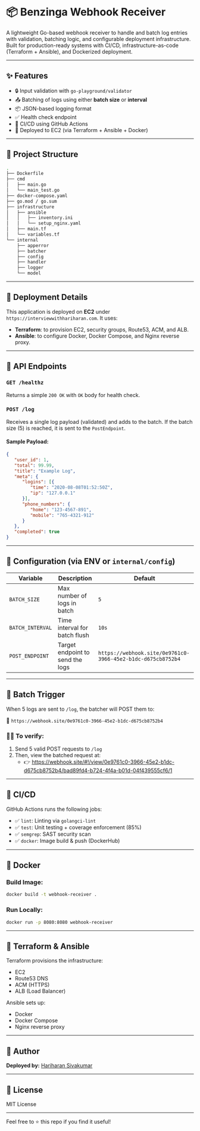 # 📦 Benzinga Webhook Receiver

A lightweight Go-based webhook receiver to handle and batch log entries with validation, batching logic, and configurable deployment infrastructure. Built for production-ready systems with CI/CD, infrastructure-as-code (Terraform + Ansible), and Dockerized deployment.

---

## ✨ Features

- 🔒 Input validation with `go-playground/validator`
- 📤 Batching of logs using either **batch size** or **interval**
- 📦 JSON-based logging format
- ✅ Health check endpoint
- 🧪 CI/CD using GitHub Actions
- 🚀 Deployed to EC2 (via Terraform + Ansible + Docker)

---

## 📂 Project Structure

```bash
.
├── Dockerfile
├── cmd
│   ├── main.go
│   └── main_test.go
├── docker-compose.yaml
├── go.mod / go.sum
├── infrastructure
│   ├── ansible
│   │   ├── inventory.ini
│   │   └── setup_nginx.yaml
│   ├── main.tf
│   └── variables.tf
└── internal
    ├── apperror
    ├── batcher
    ├── config
    ├── handler
    ├── logger
    └── model
```

---

## 🚀 Deployment Details

This application is deployed on **EC2** under `https://interviewwithhariharan.com`. It uses:

- **Terraform**: to provision EC2, security groups, Route53, ACM, and ALB.
- **Ansible**: to configure Docker, Docker Compose, and Nginx reverse proxy.

---

## 📮 API Endpoints

### `GET /healthz`
Returns a simple `200 OK` with `OK` body for health check.

### `POST /log`
Receives a single log payload (validated) and adds to the batch. If the batch size (5) is reached, it is sent to the `PostEndpoint`.

#### Sample Payload:
```json
{
   "user_id": 1,
   "total": 99.99,
   "title": "Example Log",
   "meta": {
      "logins": [{
         "time": "2020-08-08T01:52:50Z",
         "ip": "127.0.0.1"
      }],
      "phone_numbers": {
         "home": "123-4567-891",
         "mobile": "765-4321-912"
      }
   },
   "completed": true
}
```

---

## 🔧 Configuration (via ENV or `internal/config`)

| Variable         | Description                      | Default                                                     |
|------------------|----------------------------------|-------------------------------------------------------------|
| `BATCH_SIZE`     | Max number of logs in batch      | `5`                                                         |
| `BATCH_INTERVAL` | Time interval for batch flush    | `10s`                                                       |
| `POST_ENDPOINT`  | Target endpoint to send the logs | `https://webhook.site/0e9761c0-3966-45e2-b1dc-d675cb8752b4` |

---

## 🔄 Batch Trigger

When 5 logs are sent to `/log`, the batcher will POST them to:

🔗 `https://webhook.site/0e9761c0-3966-45e2-b1dc-d675cb8752b4`

### 🕵️‍♂️ To verify:
1. Send 5 valid POST requests to `/log`
2. Then, view the batched request at:
   - 👉 https://webhook.site/#!/view/0e9761c0-3966-45e2-b1dc-d675cb8752b4/bad89fd4-b724-4f4a-b01d-04f439555cf6/1

---

## 🧪 CI/CD

GitHub Actions runs the following jobs:
- ✅ `lint`: Linting via `golangci-lint`
- ✅ `test`: Unit testing + coverage enforcement (85%)
- ✅ `semgrep`: SAST security scan
- ✅ `docker`: Image build & push (DockerHub)

---

## 🐳 Docker

### Build Image:
```bash
docker build -t webhook-receiver .
```

### Run Locally:
```bash
docker run -p 8080:8080 webhook-receiver
```

---

## 🔐 Terraform & Ansible

Terraform provisions the infrastructure:
- EC2
- Route53 DNS
- ACM (HTTPS)
- ALB (Load Balancer)

Ansible sets up:
- Docker
- Docker Compose
- Nginx reverse proxy

---

## 👤 Author
**Deployed by:** [Hariharan Sivakumar](https://interviewwithhariharan.com)

---

## 📜 License
MIT License

---

Feel free to ⭐ this repo if you find it useful!